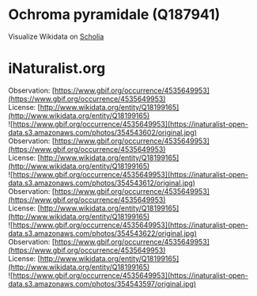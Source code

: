 
Ochroma pyramidale (Q187941)
============================
  
Visualize Wikidata on [Scholia](https://scholia.toolforge.org/taxon/Q187941)
# iNaturalist.org
  
Observation: [https://www.gbif.org/occurrence/4535649953](https://www.gbif.org/occurrence/4535649953)  
License: [http://www.wikidata.org/entity/Q18199165](http://www.wikidata.org/entity/Q18199165)  
![https://www.gbif.org/occurrence/4535649953](https://inaturalist-open-data.s3.amazonaws.com/photos/354543602/original.jpg)  
Observation: [https://www.gbif.org/occurrence/4535649953](https://www.gbif.org/occurrence/4535649953)  
License: [http://www.wikidata.org/entity/Q18199165](http://www.wikidata.org/entity/Q18199165)  
![https://www.gbif.org/occurrence/4535649953](https://inaturalist-open-data.s3.amazonaws.com/photos/354543612/original.jpg)  
Observation: [https://www.gbif.org/occurrence/4535649953](https://www.gbif.org/occurrence/4535649953)  
License: [http://www.wikidata.org/entity/Q18199165](http://www.wikidata.org/entity/Q18199165)  
![https://www.gbif.org/occurrence/4535649953](https://inaturalist-open-data.s3.amazonaws.com/photos/354543622/original.jpg)  
Observation: [https://www.gbif.org/occurrence/4535649953](https://www.gbif.org/occurrence/4535649953)  
License: [http://www.wikidata.org/entity/Q18199165](http://www.wikidata.org/entity/Q18199165)  
![https://www.gbif.org/occurrence/4535649953](https://inaturalist-open-data.s3.amazonaws.com/photos/354543597/original.jpg)